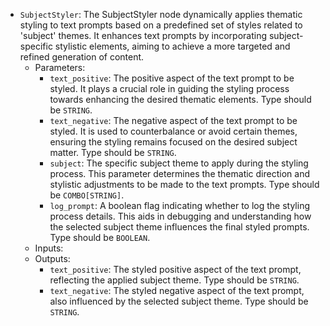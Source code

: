 - `SubjectStyler`: The SubjectStyler node dynamically applies thematic styling to text prompts based on a predefined set of styles related to 'subject' themes. It enhances text prompts by incorporating subject-specific stylistic elements, aiming to achieve a more targeted and refined generation of content.
    - Parameters:
        - `text_positive`: The positive aspect of the text prompt to be styled. It plays a crucial role in guiding the styling process towards enhancing the desired thematic elements. Type should be `STRING`.
        - `text_negative`: The negative aspect of the text prompt to be styled. It is used to counterbalance or avoid certain themes, ensuring the styling remains focused on the desired subject matter. Type should be `STRING`.
        - `subject`: The specific subject theme to apply during the styling process. This parameter determines the thematic direction and stylistic adjustments to be made to the text prompts. Type should be `COMBO[STRING]`.
        - `log_prompt`: A boolean flag indicating whether to log the styling process details. This aids in debugging and understanding how the selected subject theme influences the final styled prompts. Type should be `BOOLEAN`.
    - Inputs:
    - Outputs:
        - `text_positive`: The styled positive aspect of the text prompt, reflecting the applied subject theme. Type should be `STRING`.
        - `text_negative`: The styled negative aspect of the text prompt, also influenced by the selected subject theme. Type should be `STRING`.
